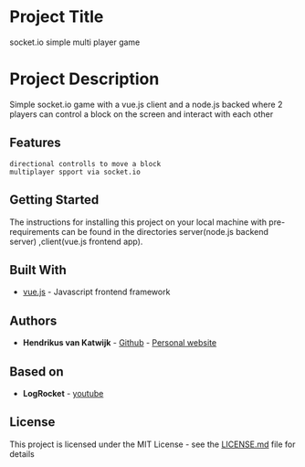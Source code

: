 # Project Title

socket.io simple multi player game

# Project Description

Simple socket.io game with a vue.js client and a node.js backed where 2 players can control a block on the screen and interact with each other

## Features
```
directional controlls to move a block
multiplayer spport via socket.io
```

## Getting Started

The instructions for installing this project on your local machine with pre-requirements can be found in the directories server(node.js backend server) ,client(vue.js frontend app).

## Built With

* [vue.js](https://vuejs.org/) - Javascript frontend framework

## Authors

* **Hendrikus van Katwijk** - [Github](https://github.com/vankatwijk) - [Personal website](https://hpvk.com)

## Based on

* **LogRocket** - [youtube](https://www.youtube.com/watch?v=JEYEpledOxs&t=1s)

## License

This project is licensed under the MIT License - see the [LICENSE.md](LICENSE.md) file for details
